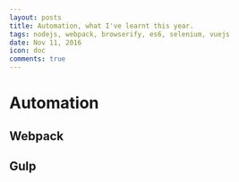 ```yaml
---
layout: posts
title: Automation, what I've learnt this year.
tags: nodejs, webpack, browserify, es6, selenium, vuejs
date: Nov 11, 2016
icon: doc
comments: true
---
```


# Automation

## Webpack

## Gulp